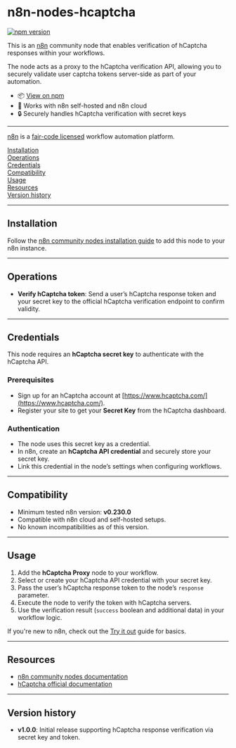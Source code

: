 # n8n-nodes-hcaptcha

[![npm version](https://badge.fury.io/js/n8n-nodes-hcaptcha.svg)](https://www.npmjs.com/package/n8n-nodes-hcaptcha)

This is an [n8n](https://n8n.io/) community node that enables verification of hCaptcha responses within your workflows.

The node acts as a proxy to the hCaptcha verification API, allowing you to securely validate user captcha tokens server-side as part of your automation.

- 📦 [View on npm](https://www.npmjs.com/package/n8n-nodes-hcaptcha)
- 🧩 Works with n8n self-hosted and n8n cloud
- 🔒 Securely handles hCaptcha verification with secret keys

---

[n8n](https://n8n.io/) is a [fair-code licensed](https://docs.n8n.io/reference/license/) workflow automation platform.

[Installation](#installation)  
[Operations](#operations)  
[Credentials](#credentials)  
[Compatibility](#compatibility)  
[Usage](#usage)  
[Resources](#resources)  
[Version history](#version-history)

---

## Installation

Follow the [n8n community nodes installation guide](https://docs.n8n.io/integrations/community-nodes/installation/) to add this node to your n8n instance.

---

## Operations

- **Verify hCaptcha token**: Send a user’s hCaptcha response token and your secret key to the official hCaptcha verification endpoint to confirm validity.

---

## Credentials

This node requires an **hCaptcha secret key** to authenticate with the hCaptcha API.

### Prerequisites

- Sign up for an hCaptcha account at [https://www.hcaptcha.com/](https://www.hcaptcha.com/).
- Register your site to get your **Secret Key** from the hCaptcha dashboard.

### Authentication

- The node uses this secret key as a credential.
- In n8n, create an **hCaptcha API credential** and securely store your secret key.
- Link this credential in the node’s settings when configuring workflows.

---

## Compatibility

- Minimum tested n8n version: **v0.230.0**
- Compatible with n8n cloud and self-hosted setups.
- No known incompatibilities as of this version.

---

## Usage

1. Add the **hCaptcha Proxy** node to your workflow.
2. Select or create your hCaptcha API credential with your secret key.
3. Pass the user’s hCaptcha response token to the node’s `response` parameter.
4. Execute the node to verify the token with hCaptcha servers.
5. Use the verification result (`success` boolean and additional data) in your workflow logic.

If you're new to n8n, check out the [Try it out](https://docs.n8n.io/try-it-out/) guide for basics.

---

## Resources

- [n8n community nodes documentation](https://docs.n8n.io/integrations/#community-nodes)
- [hCaptcha official documentation](https://docs.hcaptcha.com/)

---

## Version history

- **v1.0.0**: Initial release supporting hCaptcha response verification via secret key and token.
